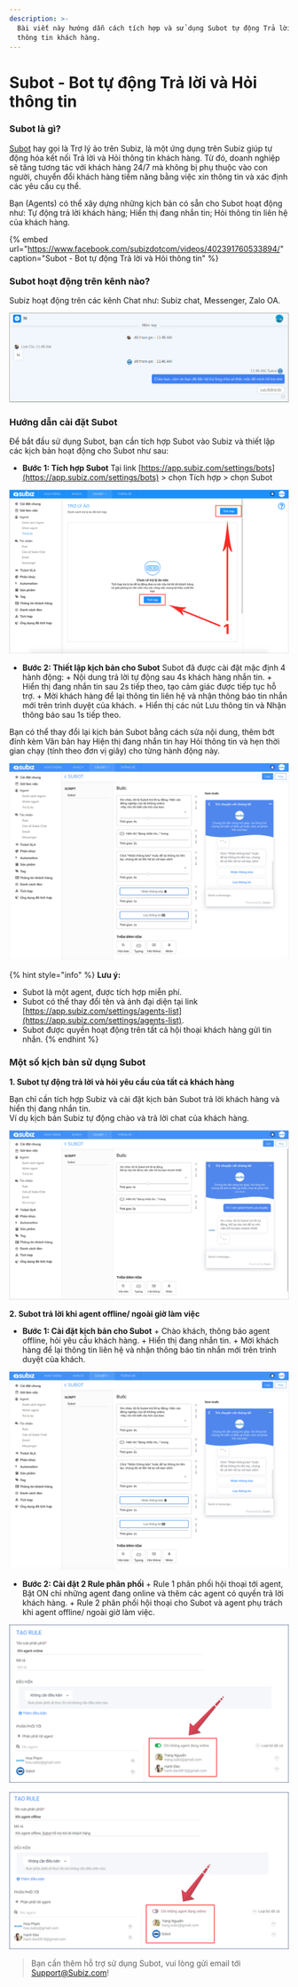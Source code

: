 ```yaml
---
description: >-
  Bài viết này hướng dẫn cách tích hợp và sử dụng Subot tự động Trả lời và Hỏi
  thông tin khách hàng.
---
```


# Subot - Bot tự động Trả lời và Hỏi thông tin

### Subot là gì?

[Subot](https://app.subiz.com/settings/bots) hay gọi là Trợ lý ảo trên Subiz, là một ứng dụng trên Subiz giúp tự động hóa kết nối Trả lời và Hỏi thông tin khách hàng. Từ đó, doanh nghiệp sẽ tăng tương tác với khách hàng 24/7 mà không bị phụ thuộc vào con người, chuyển đổi khách hàng tiềm năng bằng việc xin thông tin và xác định các yêu cầu cụ thể.

Bạn \(Agents\) có thể xây dựng những kịch bản có sẵn cho Subot hoạt động như: Tự động trả lời khách hàng; Hiển thị đang nhắn tin;  Hỏi thông tin liên hệ của khách hàng.

{% embed url="https://www.facebook.com/subizdotcom/videos/402391760533894/" caption="Subot - Bot tự động Trả lời và Hỏi thông tin" %}

### Subot hoạt động trên kênh nào?

Subiz hoạt động trên các kênh Chat như: Subiz chat, Messenger, Zalo OA.

![Subot ho&#x1EA1;t &#x111;&#x1ED9;ng tr&#xEA;n k&#xEA;nh Messenger](../../.gitbook/assets/subot-tren-messenger.png)

### Hướng dẫn cài đặt Subot

Để bắt đầu sử dụng Subot, bạn cần tích hợp Subot vào Subiz và thiết lập các kịch bản hoạt động cho Subot như sau:

* **Bước 1: Tích hợp Subot**  Tại link [https://app.subiz.com/settings/bots](https://app.subiz.com/settings/bots) &gt; chọn Tích hợp &gt; chọn Subot

![T&#xED;ch h&#x1EE3;p Subot](../../.gitbook/assets/bot.gif)

* **Bước 2: Thiết lập kịch bản cho Subot** Subot đã được cài đặt mặc định 4 hành động: + Nội dung trả lời tự động sau 4s khách hàng nhắn tin. + Hiển thị đang nhắn tin sau 2s tiếp theo, tạo cảm giác được tiếp tục hỗ trợ. + Mời khách hàng để lại thông tin liên hệ và nhận thông báo tin nhắn mới trên trình duyệt của khách. + Hiển thị các nút Lưu thông tin và Nhận thông báo sau 1s tiếp theo.

Bạn có thể thay đổi lại kịch bản Subot bằng cách sửa nội dung, thêm bớt đính kèm Văn bản hay Hiện thị đang nhắn tin hay Hỏi thông tin và hẹn thời gian chạy \(tính theo đơn vị giây\) cho từng hành động này.

![K&#x1ECB;ch b&#x1EA3;n Subiz khi agent offline](../../.gitbook/assets/screen-shot-2019-02-11-at-2.14.46-pm.png)

{% hint style="info" %}
**Lưu ý:**   
+ Subot là một agent, được tích hợp miễn phí.  
+ Subot có thể thay đổi tên và ảnh đại diện tại link [https://app.subiz.com/settings/agents-list](https://app.subiz.com/settings/agents-list).  
+ Subot được quyền hoạt động trên tất cả hội thoại khách hàng gửi tin nhắn.
{% endhint %}

### Một số kịch bản sử dụng Subot

**1. Subot tự động trả lời và hỏi yêu cầu của tất cả khách hàng**

Bạn chỉ cần tích hợp Subiz và cài đặt kịch bản Subot trả lời khách hàng và hiển thị đang nhắn tin.  
Ví dụ kịch bản Subiz tự động chào và trả lời chat của khách hàng.

![Subot ch&#xE0;o kh&#xE1;ch h&#xE0;ng v&#xE0; h&#x1ECF;i y&#xEA;u c&#x1EA7;u](../../.gitbook/assets/screen-shot-2019-02-11-at-2.38.05-pm.png)

**2. Subot trả lời khi agent offline/ ngoài giờ làm việc**

* **Bước 1: Cài đặt kịch bản cho Subot** + Chào khách, thông báo agent offline, hỏi yêu cầu khách hàng. + Hiển thị đang nhắn tin. + Mời khách hàng để lại thông tin liên hệ và nhận thông báo tin nhắn mới trên trình duyệt của khách.

![K&#x1ECB;ch b&#x1EA3;n Subot khi agent offline](../../.gitbook/assets/screen-shot-2019-02-11-at-2.14.46-pm.png)

* **Bước 2: Cài đặt 2 Rule phân phối** + Rule 1 phân phối hội thoại tới agent, Bật ON chỉ những agent đang online và thêm các agent có quyền trả lời khách hàng. + Rule 2 phân phối hội thoại cho Subot và agent phụ trách khi agent offline/ ngoài giờ làm việc.

![Rule 1 ph&#xE2;n ph&#x1ED1;i h&#x1ED9;i tho&#x1EA1;i khi agent online](../../.gitbook/assets/khi-agent-online.png)

![Rule 2 ph&#xE2;n ph&#x1ED1;i h&#x1ED9;i tho&#x1EA1;i khi agent offline](../../.gitbook/assets/khi-agent-offline.png)

> Bạn cần thêm hỗ trợ sử dụng Subot, vui lòng gửi email tới Support@Subiz.com!

